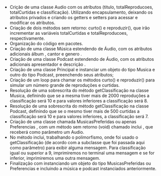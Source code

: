 - Crição de uma classe Audio com os atributos (titulo, totalReproducoes, totalCurtidas e classificação).
Utilizando encapsulamento, deixando os atributos privados e criando os getters e setters para acessar e modificar os atributos.
- Criação de dois métodos sem retorno: curto() e reproduzir(), que irão incrementar as variáveis ​​totalCurtidas e totalReproducoes, respectivamente.
- Organização do código em pacotes.
- Criação de uma classe Música estendendo de Áudio, com os atributos adicionais álbum , cantor e genero .
- Criação de uma classe Podcast estendendo de Áudio, com os atributos adicionais apresentador e descrição .
- Criação de uma classe Principal e instanciar um objeto do tipo Musica e outro do tipo Podcast, preenchendo seus atributos;
- Criação de um loop para chamar os métodos curto() e reproduzir() para simular um número grande de reproduções e curtidas.
- Resolução de uma sobrescrita do método getClassificação na classe Musica, definindo que se a mesma tiver mais de 2000 reproduções a classificação será 10 e para valores inferiores a classificação será 8.
- Resolução de uma sobrescrita do método getClassificação na classe Podcast, definindo que se o mesmo tiver mais de 500 curtidas a classificação será 10 e para valores inferiores, a classificação será 7.
- Criação de uma classe chamada MusicasPreferidas ou apenas Preferencias , com um método sem retorno (void) chamado inclui , que receberá como parâmetro um Audio.
- No método inclui, trabalhando o polimorfismo, onde foi usado o getClassificação (de acordo com a subclasse que foi passada aqui como parâmetro) para exibir alguma mensagem. Para classificação igual ou superior a 9, imprimiremos no terminal uma mensagem e se for inferior, imprimiremos uma outra mensagem.
- Finalização com instanciando um objeto do tipo MusicasPreferidas ou Preferencias e incluindo a música e podcast instanciados anteriormente.

